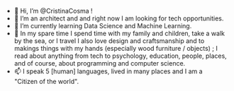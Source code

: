 - 👋 Hi, I’m @CristinaCosma !
- 👀 I’m an architect and and right now I am looking for tech opportunities.
- 🌱 I’m currently learning Data Science and Machine Learning.
- 💞️ In my spare time I spend time with my family and children, take a walk by the sea, or I travel
    I also love design and craftsmanship and to makings things with my hands (especially wood furniture / objects) ;
    I read about anything from tech to psychology, education, people, places, and of course, about programming and computer science.
- 📫 I speak 5 [human] languages, lived in many places and I am a "Citizen of the world".

<!---
CristinaCosma/CristinaCosma is a ✨ special ✨ repository because its `README.md` (this file) appears on your GitHub profile.
You can click the Preview link to take a look at your changes.
--->
